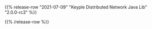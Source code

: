 {{% release-row "2021-07-09" "Keyple Distributed Network Java Lib" "2.0.0-rc3" %}} 

{{% /release-row %}}
